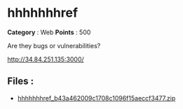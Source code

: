 # hhhhhhhref

**Category** : Web
**Points** : 500

Are they bugs or vulnerabilities?

http://34.84.251.135:3000/

## Files : 
 - [hhhhhhhref_b43a462009c1708c1096f15aeccf3477.zip](./hhhhhhhref_b43a462009c1708c1096f15aeccf3477.zip)


